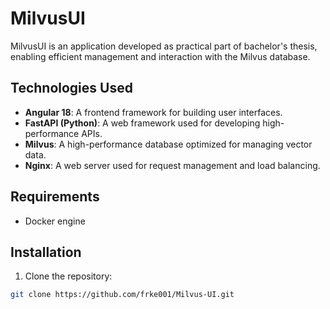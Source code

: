 # MilvusUI

MilvusUI is an application developed as practical part of bachelor's thesis, enabling efficient management and interaction with the Milvus database.

## Technologies Used

- **Angular 18**: A frontend framework for building user interfaces.
- **FastAPI (Python)**: A web framework used for developing high-performance APIs.
- **Milvus**: A high-performance database optimized for managing vector data.
- **Nginx**: A web server used for request management and load balancing.

## Requirements

- Docker engine

## Installation

1. Clone the repository:

 ```bash
git clone https://github.com/frke001/Milvus-UI.git



